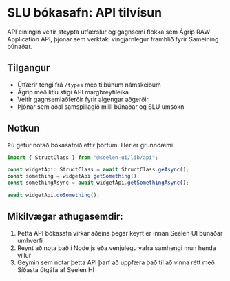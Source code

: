 # **SLU bókasafn: API tilvísun**

API einingin veitir steypta útfærslur og gagnsemi flokka sem 
Ágrip RAW Application API, þjónar sem verktaki vingjarnlegur framhlið fyrir 
Sameining búnaðar.

## **Tilgangur**

* Útfærir tengi frá `/types` með tilbúnum námskeiðum
* Ágrip með litlu stigi API margbreytileika
* Veitir gagnsemiaðferðir fyrir algengar aðgerðir
* Þjónar sem aðal samspillagið milli búnaðar og SLU 
  umsókn

## **Notkun**

Þú getur notað bókasafnið eftir þörfum. Hér er grunndæmi:

```ts
import { StructClass } from "@seelen-ui/lib/api";

const widgetApi: StructClass = await StructClass.geAsync();
const something = widgetApi.getSomething();
const somethingAsync = await widgetApi.getSomethingAsync();

await widgetApi.doSomething();
```

## **Mikilvægar athugasemdir:**

1. Þetta API bókasafn virkar aðeins þegar keyrt er innan Seelen UI búnaðar 
   umhverfi
2. Reynt að nota það í Node.js eða venjulegu vafra samhengi mun henda 
   villur
3. Geymin sem notar þetta API þarf að uppfæra það til að vinna rétt með 
   Síðasta útgáfa af Seelen HÍ

